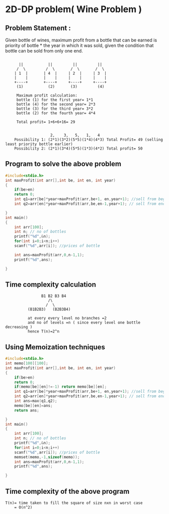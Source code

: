 # 2D-DP problem( Wine Problem )
## Problem Statement :
Given bottle of wines, maximum profit from a bottle that can be earned is priority of bottle * the year in which it was sold, given the condition that bottle can be sold from only one end.

```

      ||           ||         ||         ||
     /  \         /  \       /  \       /  \
    | 1  |       | 4  |     | 2  |     | 3  |
    |    |       |    |     |    |     |    |
    +----+       +----+     +----+     +----+
     (1)           (2)       (3)         (4)

     Maximum profit calculation:
     bottle (1) for the first year= 1*1
     bottle (4) for the second year= 2*3
     bottle (3) for the third year= 3*2
     bottle (2) for the fourth year= 4*4

     Total profit= 1+6+6+16= 29 


                    2,    3,   5,   1,   4
    Possibility 1: (2*1)(3*2)(5*5)(1*4)(4*3) Total Profit= 49 (selling least priority bottle earlier)
    Possibility 2: (2*1)(3*4)(5*5)(1*3)(4*2) Total profit= 50   

```

## Program to solve the above problem
```C
#include<stdio.h>
int maxProfit(int arr[],int be, int en, int year)
{
    if(be>en)
    return 0;
    int q1=arr[be]*year+maxProfit(arr,be+1, en,year+1); //sell from begining 
    int q2=arr[en]*year+maxProfit(arr,be,en-1,year+1); // sell from end

}
int main()
{
    int arr[100];
    int n; // no of bottles
    printf("%d",&n);
    for(int i=0;i<n;i++)
    scanf("%d",arr[i]); //prices of bottle

    int ans=maxProfit(arr,0,n-1,1);
    printf("%d",ans);

}

```

## Time complexity calculation
```
                B1 B2 B3 B4
                   /\
                  /  \
          (B1B2B3)   (B2B3B4)  

          at every every level no branches =2
          and no of levels =n ( since every level one bottle decreasing )
          hence T(n)=2^n

```
## Using Memoization techniques
```C
#include<stdio.h>
int memo[100][100];
int maxProfit(int arr[],int be, int en, int year)
{
    if(be>en)
    return 0;
    if(memo[be][en]!=-1) return memo[be][en];
    int q1=arr[be]*year+maxProfit(arr,be+1, en,year+1); //sell from begining 
    int q2=arr[en]*year+maxProfit(arr,be,en-1,year+1); // sell from end
    int ans=max(q1,q2);
    memo[be][en]=ans;
    return ans;

}
int main()
{
    int arr[100];
    int n; // no of bottles
    printf("%d",&n);
    for(int i=0;i<n;i++)
    scanf("%d",arr[i]); //prices of bottle
    memset(memo,-1,sizeof(memo));
    int ans=maxProfit(arr,0,n-1,1);
    printf("%d",ans);

}

```

## Time complexity of the above program

```
T(n)= time taken to fill the square of size nxn in worst case
    = O(n^2)

```

